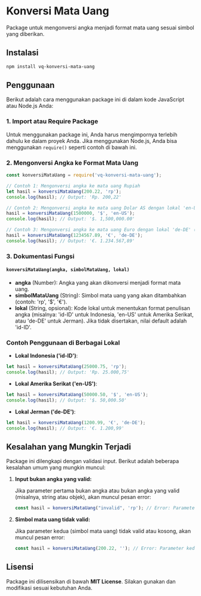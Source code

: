 # Konversi Mata Uang

Package untuk mengonversi angka menjadi format mata uang sesuai simbol yang diberikan.

## Instalasi

```bash
npm install vq-konversi-mata-uang
```

## Penggunaan

Berikut adalah cara menggunakan package ini di dalam kode JavaScript atau Node.js Anda:

### 1. Import atau Require Package

Untuk menggunakan package ini, Anda harus mengimpornya terlebih dahulu ke dalam proyek Anda. Jika menggunakan Node.js, Anda bisa menggunakan `require()` seperti contoh di bawah ini.

### 2. Mengonversi Angka ke Format Mata Uang

```javascript
const konversiMataUang = require('vq-konversi-mata-uang');

// Contoh 1: Mengonversi angka ke mata uang Rupiah
let hasil = konversiMataUang(200.22, 'rp');
console.log(hasil); // Output: 'Rp. 200,22'

// Contoh 2: Mengonversi angka ke mata uang Dolar AS dengan lokal 'en-US'
hasil = konversiMataUang(1500000, '$', 'en-US');
console.log(hasil); // Output: '$. 1,500,000.00'

// Contoh 3: Mengonversi angka ke mata uang Euro dengan lokal 'de-DE' (Jerman)
hasil = konversiMataUang(1234567.89, '€', 'de-DE');
console.log(hasil); // Output: '€. 1.234.567,89'
```

### 3. Dokumentasi Fungsi

#### `konversiMataUang(angka, simbolMataUang, lokal)`

- **angka** (Number): Angka yang akan dikonversi menjadi format mata uang.
- **simbolMataUang** (String): Simbol mata uang yang akan ditambahkan (contoh: 'rp', '$', '€').
- **lokal** (String, opsional): Kode lokal untuk menentukan format penulisan angka (misalnya: 'id-ID' untuk Indonesia, 'en-US' untuk Amerika Serikat, atau 'de-DE' untuk Jerman). Jika tidak disertakan, nilai default adalah 'id-ID'.

### Contoh Penggunaan di Berbagai Lokal

- **Lokal Indonesia ('id-ID')**:

```javascript
let hasil = konversiMataUang(25000.75, 'rp');
console.log(hasil); // Output: 'Rp. 25.000,75'
```

- **Lokal Amerika Serikat ('en-US')**:

```javascript
let hasil = konversiMataUang(50000.50, '$', 'en-US');
console.log(hasil); // Output: '$. 50,000.50'
```

- **Lokal Jerman ('de-DE')**:

```javascript
let hasil = konversiMataUang(1200.99, '€', 'de-DE');
console.log(hasil); // Output: '€. 1.200,99'
```

## Kesalahan yang Mungkin Terjadi

Package ini dilengkapi dengan validasi input. Berikut adalah beberapa kesalahan umum yang mungkin muncul:

1. **Input bukan angka yang valid:**

   Jika parameter pertama bukan angka atau bukan angka yang valid (misalnya, string atau objek), akan muncul pesan error:
   
   ```javascript
   const hasil = konversiMataUang("invalid", 'rp'); // Error: Parameter pertama harus berupa angka yang valid.
   ```

2. **Simbol mata uang tidak valid:**

   Jika parameter kedua (simbol mata uang) tidak valid atau kosong, akan muncul pesan error:
   
   ```javascript
   const hasil = konversiMataUang(200.22, ''); // Error: Parameter kedua harus berupa string yang valid.
   ```

## Lisensi

Package ini dilisensikan di bawah **MIT License**. Silakan gunakan dan modifikasi sesuai kebutuhan Anda.


